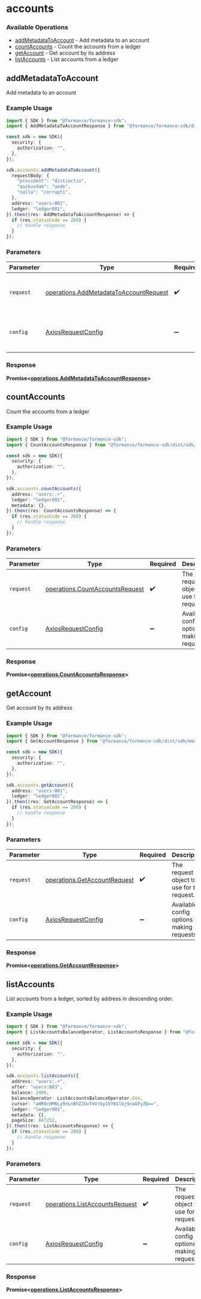 # accounts

### Available Operations

* [addMetadataToAccount](#addmetadatatoaccount) - Add metadata to an account
* [countAccounts](#countaccounts) - Count the accounts from a ledger
* [getAccount](#getaccount) - Get account by its address
* [listAccounts](#listaccounts) - List accounts from a ledger

## addMetadataToAccount

Add metadata to an account

### Example Usage

```typescript
import { SDK } from "@formance/formance-sdk";
import { AddMetadataToAccountResponse } from "@formance/formance-sdk/dist/sdk/models/operations";

const sdk = new SDK({
  security: {
    authorization: "",
  },
});

sdk.accounts.addMetadataToAccount({
  requestBody: {
    "provident": "distinctio",
    "quibusdam": "unde",
    "nulla": "corrupti",
  },
  address: "users:001",
  ledger: "ledger001",
}).then((res: AddMetadataToAccountResponse) => {
  if (res.statusCode == 200) {
    // handle response
  }
});
```

### Parameters

| Parameter                                                                                        | Type                                                                                             | Required                                                                                         | Description                                                                                      |
| ------------------------------------------------------------------------------------------------ | ------------------------------------------------------------------------------------------------ | ------------------------------------------------------------------------------------------------ | ------------------------------------------------------------------------------------------------ |
| `request`                                                                                        | [operations.AddMetadataToAccountRequest](../../models/operations/addmetadatatoaccountrequest.md) | :heavy_check_mark:                                                                               | The request object to use for the request.                                                       |
| `config`                                                                                         | [AxiosRequestConfig](https://axios-http.com/docs/req_config)                                     | :heavy_minus_sign:                                                                               | Available config options for making requests.                                                    |


### Response

**Promise<[operations.AddMetadataToAccountResponse](../../models/operations/addmetadatatoaccountresponse.md)>**


## countAccounts

Count the accounts from a ledger

### Example Usage

```typescript
import { SDK } from "@formance/formance-sdk";
import { CountAccountsResponse } from "@formance/formance-sdk/dist/sdk/models/operations";

const sdk = new SDK({
  security: {
    authorization: "",
  },
});

sdk.accounts.countAccounts({
  address: "users:.+",
  ledger: "ledger001",
  metadata: {},
}).then((res: CountAccountsResponse) => {
  if (res.statusCode == 200) {
    // handle response
  }
});
```

### Parameters

| Parameter                                                                          | Type                                                                               | Required                                                                           | Description                                                                        |
| ---------------------------------------------------------------------------------- | ---------------------------------------------------------------------------------- | ---------------------------------------------------------------------------------- | ---------------------------------------------------------------------------------- |
| `request`                                                                          | [operations.CountAccountsRequest](../../models/operations/countaccountsrequest.md) | :heavy_check_mark:                                                                 | The request object to use for the request.                                         |
| `config`                                                                           | [AxiosRequestConfig](https://axios-http.com/docs/req_config)                       | :heavy_minus_sign:                                                                 | Available config options for making requests.                                      |


### Response

**Promise<[operations.CountAccountsResponse](../../models/operations/countaccountsresponse.md)>**


## getAccount

Get account by its address

### Example Usage

```typescript
import { SDK } from "@formance/formance-sdk";
import { GetAccountResponse } from "@formance/formance-sdk/dist/sdk/models/operations";

const sdk = new SDK({
  security: {
    authorization: "",
  },
});

sdk.accounts.getAccount({
  address: "users:001",
  ledger: "ledger001",
}).then((res: GetAccountResponse) => {
  if (res.statusCode == 200) {
    // handle response
  }
});
```

### Parameters

| Parameter                                                                    | Type                                                                         | Required                                                                     | Description                                                                  |
| ---------------------------------------------------------------------------- | ---------------------------------------------------------------------------- | ---------------------------------------------------------------------------- | ---------------------------------------------------------------------------- |
| `request`                                                                    | [operations.GetAccountRequest](../../models/operations/getaccountrequest.md) | :heavy_check_mark:                                                           | The request object to use for the request.                                   |
| `config`                                                                     | [AxiosRequestConfig](https://axios-http.com/docs/req_config)                 | :heavy_minus_sign:                                                           | Available config options for making requests.                                |


### Response

**Promise<[operations.GetAccountResponse](../../models/operations/getaccountresponse.md)>**


## listAccounts

List accounts from a ledger, sorted by address in descending order.

### Example Usage

```typescript
import { SDK } from "@formance/formance-sdk";
import { ListAccountsBalanceOperator, ListAccountsResponse } from "@formance/formance-sdk/dist/sdk/models/operations";

const sdk = new SDK({
  security: {
    authorization: "",
  },
});

sdk.accounts.listAccounts({
  address: "users:.+",
  after: "users:003",
  balance: 2400,
  balanceOperator: ListAccountsBalanceOperator.Gte,
  cursor: "aHR0cHM6Ly9nLnBhZ2UvTmVrby1SYW1lbj9zaGFyZQ==",
  ledger: "ledger001",
  metadata: {},
  pageSize: 847252,
}).then((res: ListAccountsResponse) => {
  if (res.statusCode == 200) {
    // handle response
  }
});
```

### Parameters

| Parameter                                                                        | Type                                                                             | Required                                                                         | Description                                                                      |
| -------------------------------------------------------------------------------- | -------------------------------------------------------------------------------- | -------------------------------------------------------------------------------- | -------------------------------------------------------------------------------- |
| `request`                                                                        | [operations.ListAccountsRequest](../../models/operations/listaccountsrequest.md) | :heavy_check_mark:                                                               | The request object to use for the request.                                       |
| `config`                                                                         | [AxiosRequestConfig](https://axios-http.com/docs/req_config)                     | :heavy_minus_sign:                                                               | Available config options for making requests.                                    |


### Response

**Promise<[operations.ListAccountsResponse](../../models/operations/listaccountsresponse.md)>**

